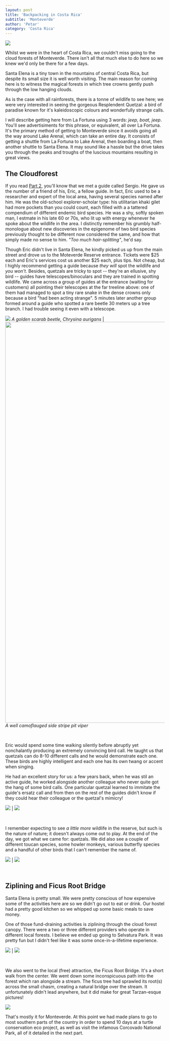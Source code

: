 ```yaml
---
layout: post
title: 'Backpacking in Costa Rica'
subtitle: 'Monteverde'
author: 'Petar'
category: 'Costa Rica'
---
```


<!-- <img loading="lazy" src="/assets/images/costa-rica/uvita.jpg" width="500" />

[<img loading="lazy" src="/assets/images/costa-rica/uvita.jpg" width="250"/>](/assets/images/costa-rica/uvita.jpg) -->

<!-- á é í ó ú ñ ü    Á É Í Ó Ú Ñ Ü    ¿ ¡ ₡ -->


<img loading="lazy" src="/assets/images/costa-rica/cover-3.jpg" />
<br/>

Whilst we were in the heart of Costa Rica, we couldn't miss going to the cloud forests of Monteverde. There isn't all that much else to do here so we knew we'd only be there for a few days. 

Santa Elena is a tiny town in the mountains of central Costa Rica,  but despite its small size it is well worth visiting. The main reason for coming here is to witness the magical forests in which tree crowns gently push through the low hanging clouds. 

As is the case with all rainforests, there is a tonne of wildlife to see here; we were very interested in seeing the gorgeous Resplendent Quetzal: a bird of paradise known for it's kaleidoscopic colours and wonderfully strange calls.

I will describe getting here from La Fortuna using 3 words: _jeep, boat, jeep_. You'll see advertisiments for this phrase, or equivalent, all over La Fortuna. It's the primary method of getting to Monteverde since it avoids going all the way around Lake Arenal, which can take an entire day. It consists of getting a shuttle from La Fortuna to Lake Arenal, then boarding a boat, then another shuttle to Santa Elena. It may sound like a hassle but the drive takes you through the peaks and troughs of the luscious mountains resulting in great views.

## The Cloudforest

If you read [Part 2](/2021-09-16/backpacking-in-costa-rica-part-2), you'll know that we met a guide called Sergio. He gave us the number of a friend of his, Eric, a fellow guide. In fact, Eric used to be a researcher and expert of the local area, having several species named after him. He was the old-school explorer-scholar type: his utilitarian khaki gilet had more pockets than you could count, each filled with a a tattered compendium of different endemic bird species. He was a shy, softly spoken man, I estmate in his late 60 or 70s, who lit up with energy whenever he spoke about the wildlife in the area.  I distinctly remember his grumbly half-monologue about new discoveries in the epigenome of two bird species previously thought to be different now considered the same, and how that simply made no sense to him. _"Too much hair-splitting"_, he'd say.

Though Eric didn't live in Santa Elena, he kindly picked us up from the main street and drove us to the Moteverde Reserve entrance. Tickets were $25 each and Eric's services cost us another $25 each, plus tips. Not cheap, but I highly recommend getting a guide because _they will_ spot the wildlife and _you won't_. Besides, quetzals are tricky to spot -- they're an ellusive, shy bird -- guides have telescopes/binoculars and they are trained in spotting wildlife. We came across a group of guides at the entrance (waiting for customers) all pointing their telescopes at the far treeline above: one of them had managed to spot a tiny rare snake in the dense crowns only because a bird "had been acting strange". 5 minutes later another group formed around a guide who spotted a rare beetle 30 meters up a tree branch. I had trouble seeing it even with a telescope.

<img loading="lazy" src="/assets/images/costa-rica/golden-beetle.jpg" /> *A golden scarab beetle, Chrysina aurigans* | <img loading="lazy" src="/assets/images/costa-rica/coiled-snake.jpg" width="1265" /> *A well camoflauged side stripe pit viper*

<br/>

Eric would spend some time walking silently before abruptly yet nonchalantly producing an extremely convincing bird call. He taught us that quetzals can do 8-10 different calls and he would demonstrate each one. These birds are highly intelligent and each one has its own twang or accent when singing.

He had an excellent story for us: a few years back, when he was stil an active guide, he worked alongside another colleague who never quite got the hang of some bird calls. One particular quetzal learned to immitate the guide's ersatz call and from then on the rest of the guides didn't know if they could hear their colleague or the quetzal's mimicry! 

<img loading="lazy" src="/assets/images/costa-rica/quetzal-1.jpg" /> | <img loading="lazy" src="/assets/images/costa-rica/quetzal-2.jpg"/>

<br/>

I remember expecting to see _a little more_ wildlife in the reserve, but such is the nature of nature; it doesn't always come out to play. At the end of the day, we got what we came for: quetzals. We did also see a couple of different toucan species, some howler monkeys, various butterfly species and a handful of other birds that I can't remember the name of.

<img loading="lazy" src="/assets/images/costa-rica/butterfly-1.jpg" /> | <img loading="lazy" src="/assets/images/costa-rica/butterfly-2.jpg"/>

<br/>

## Ziplining and Ficus Root Bridge

Santa Elena is pretty small. We were pretty conscious of how expensive some of the activities here are so we didn't go out to eat or drink. Our hostel had a pretty good kitchen so we whipped up some basic meals to save money.

One of those fund-draining activities is ziplining through the cloud forest canopy. There were a two or three different providers who operate in different local forests. I believe we ended up going to Selvatura Park. It was pretty fun but I didn't feel like it was some once-in-a-lifetime experience. 

<img loading="lazy" src="/assets/images/costa-rica/selvatura-1.jpg" /> | <img loading="lazy" src="/assets/images/costa-rica/selvatura-2.jpg"/>

<br/>

We also went to the local (free) attraction, the Ficus Root Bridge. It's a short walk from the center. We went down some inconspicuous path into the forest which ran alongside a stream. The ficus tree had sprawled its root(s) across the small chasm, creating a natural bridge over the stream. It unfortunately didn't lead anywhere, but it did make for great Tarzan-esque pictures!

<img loading="lazy" src="/assets/images/costa-rica/ficus-root-bridge.jpg" />
<br/>

That's mostly it for Monteverde. At this point we had made plans to go to most southern parts of the country in order to spend 10 days at a turtle conservation eco project, as well as visit the infamous Corcovado National Park, all of it detailed in the next part.

